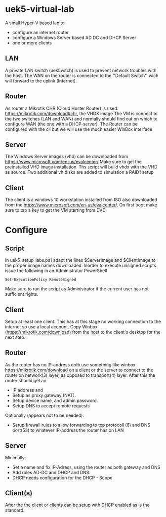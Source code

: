# uek5-virtual-lab
A small Hyper-V based lab to 
* configure an internet router
* configure a Windows Server based AD DC and DHCP Server
* one or more clients

## LAN
A private LAN switch (uek5witch) is used to prevent network troubles with the host. The WAN on the router is connected to the ''Default Switch'' wich will forward to the uplink (Internet). 

## Router
As router a Mikrotik CHR (Cloud Hoster Router) is used: https://mikrotik.com/download#chr, the VHDX image
The VM is connect to the two switches (LAN and WAN) and normally should find out on which to configure WAN (the one with a DHCP-server). The Router can be configured with the cli but we will use the much easier WinBox interface.

## Server
The Windows Server images (vhd) can be downloaded from https://www.microsoft.com/en-us/evalcenter/ Make sure to get the preinstalled VHD image installation. Ths script will build vhdx with the VHD as source.
Two additional vh disks are added to simulation a RAID1 setup

## Client
The client is a windows 10 workstation installed from ISO also downloaded from the https://www.microsoft.com/en-us/evalcenter/. On first boot make sure to tap a key to get the VM starting from DVD.

# Configure
## Script
In uek5_setup_labs.ps1 adapt the lines $ServerImage and $ClientImage to the proper image names downloaded. Inorder to execute unsigned scripts issue the following in an Administrator PowerShell

    Set-ExecutionPolicy RemoteSigned
    
Make sure to run the script as Administrator if the current user has not sufficient rights.

## Client
Setup at least one client. This has at this stage no working connection to the internet so use a local account. Copy Winbox (https://mikrotik.com/download) from the host to the client's desktop for the next step.

## Router
As the router has no IP-address ootb use something like winbox https://mikrotik.com/download on a client or the server to connect to the router on network(3) layer, as opposed to transport(4) layer. After this the router should get an 
* IP address and
* Setup as proxy gateway (NAT).
* Setup device name, and admin password.
* Setup DNS to accept remote requests

Optionally (appears not to be needed):
* Setup firewall rules to allow forwarding to tcp protocoll (6) and DNS port(53) to whatever IP-address the router has on LAN

## Server
Minimally:
* Set a name and fix IP-Adress, using the router as both gateway and DNS
* Add roles AD-DC and DHCP and DNS. 
* DHCP needs configuration for the DHCP - Scope

## Client(s)
After the the client or clients can be setup with DHCP enabled as is the standard. 
